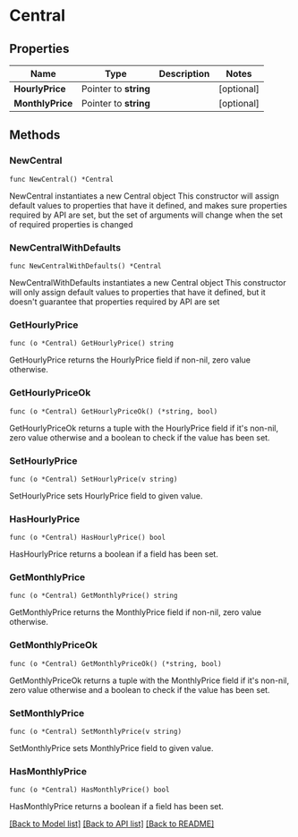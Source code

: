 # Central

## Properties

Name | Type | Description | Notes
------------ | ------------- | ------------- | -------------
**HourlyPrice** | Pointer to **string** |  | [optional] 
**MonthlyPrice** | Pointer to **string** |  | [optional] 

## Methods

### NewCentral

`func NewCentral() *Central`

NewCentral instantiates a new Central object
This constructor will assign default values to properties that have it defined,
and makes sure properties required by API are set, but the set of arguments
will change when the set of required properties is changed

### NewCentralWithDefaults

`func NewCentralWithDefaults() *Central`

NewCentralWithDefaults instantiates a new Central object
This constructor will only assign default values to properties that have it defined,
but it doesn't guarantee that properties required by API are set

### GetHourlyPrice

`func (o *Central) GetHourlyPrice() string`

GetHourlyPrice returns the HourlyPrice field if non-nil, zero value otherwise.

### GetHourlyPriceOk

`func (o *Central) GetHourlyPriceOk() (*string, bool)`

GetHourlyPriceOk returns a tuple with the HourlyPrice field if it's non-nil, zero value otherwise
and a boolean to check if the value has been set.

### SetHourlyPrice

`func (o *Central) SetHourlyPrice(v string)`

SetHourlyPrice sets HourlyPrice field to given value.

### HasHourlyPrice

`func (o *Central) HasHourlyPrice() bool`

HasHourlyPrice returns a boolean if a field has been set.

### GetMonthlyPrice

`func (o *Central) GetMonthlyPrice() string`

GetMonthlyPrice returns the MonthlyPrice field if non-nil, zero value otherwise.

### GetMonthlyPriceOk

`func (o *Central) GetMonthlyPriceOk() (*string, bool)`

GetMonthlyPriceOk returns a tuple with the MonthlyPrice field if it's non-nil, zero value otherwise
and a boolean to check if the value has been set.

### SetMonthlyPrice

`func (o *Central) SetMonthlyPrice(v string)`

SetMonthlyPrice sets MonthlyPrice field to given value.

### HasMonthlyPrice

`func (o *Central) HasMonthlyPrice() bool`

HasMonthlyPrice returns a boolean if a field has been set.


[[Back to Model list]](../README.md#documentation-for-models) [[Back to API list]](../README.md#documentation-for-api-endpoints) [[Back to README]](../README.md)


